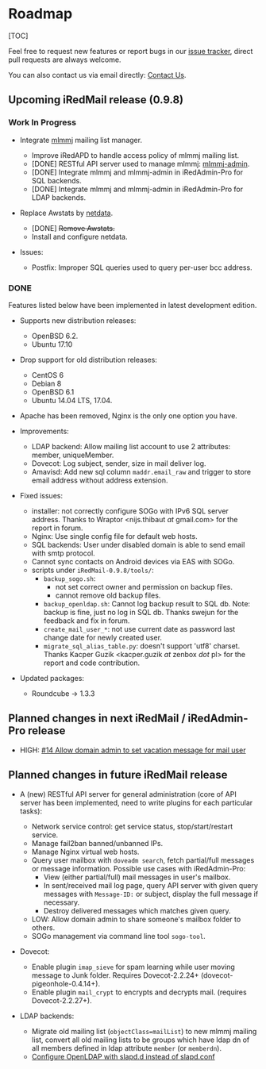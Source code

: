 # Roadmap

[TOC]

Feel free to request new features or report bugs in our [issue tracker](https://bitbucket.org/zhb/iredmail/issues?status=new&status=open), direct pull requests are always welcome.

You can also contact us via email directly: [Contact Us](https://www.iredmail.org/contact.html).

## Upcoming iRedMail release (0.9.8)

### Work In Progress

* Integrate [mlmmj](http://mlmmj.org) mailing list manager.
    * Improve iRedAPD to handle access policy of mlmmj mailing list.
    * [DONE] RESTful API server used to manage mlmmj: [mlmmj-admin](https://bitbucket.org/iredmail/mlmmj-admin/src).
    * [DONE] Integrate mlmmj and mlmmj-admin in iRedAdmin-Pro for SQL backends.
    * [DONE] Integrate mlmmj and mlmmj-admin in iRedAdmin-Pro for LDAP backends.

* Replace Awstats by [netdata](https://my-netdata.io).
    * [DONE] <strike>Remove Awstats.</strike>
    * Install and configure netdata.

* Issues:
    - Postfix: Improper SQL queries used to query per-user bcc address.

### DONE

Features listed below have been implemented in latest development edition.

* Supports new distribution releases:
    + OpenBSD 6.2.
    + Ubuntu 17.10

* Drop support for old distribution releases:
    - CentOS 6
    - Debian 8
    - OpenBSD 6.1
    - Ubuntu 14.04 LTS, 17.04.

* Apache has been removed, Nginx is the only one option you have.

* Improvements:
    - LDAP backend: Allow mailing list account to use 2 attributes: member,
      uniqueMember.
    - Dovecot: Log subject, sender, size in mail deliver log.
    - Amavisd: Add new sql column `maddr.email_raw` and trigger to store
      email address without address extension.

* Fixed issues:
    - installer: not correctly configure SOGo with IPv6 SQL server address.
      Thanks to Wraptor <nijs.thibaut _at_ gmail.com> for the report in
      forum.
    - Nginx: Use single config file for default web hosts.
    - SQL backends: User under disabled domain is able to send email with
      smtp protocol.
    - Cannot sync contacts on Android devices via EAS with SOGo.
    - scripts under `iRedMail-0.9.8/tools/`:
        - `backup_sogo.sh`:
            - not set correct owner and permission on backup files.
            - cannot remove old backup files.
        - `backup_openldap.sh`: Cannot log backup result to SQL db.
          Note: backup is fine, just no log in SQL db.
          Thanks swejun <ingvar _at_ zebware.com> for the feedback and fix in
          forum.
        - `create_mail_user_*`: not use current date as password last change
          date for newly created user.
        - `migrate_sql_alias_table.py`: doesn't support 'utf8' charset.
          Thanks Kacper Guzik <kacper.guzik _at_ zenbox _dot_ pl> for the
          report and code contribution.

* Updated packages:
    + Roundcube -> 1.3.3

## Planned changes in next iRedMail / iRedAdmin-Pro release

* HIGH: [#14 Allow domain admin to set vacation message for mail user](https://bitbucket.org/zhb/iredmail/issues/14/allow-admin-to-set-vacation-for-user-with)
## Planned changes in future iRedMail release

* A (new) RESTful API server for general administration (core of API server has
  been implemented, need to write plugins for each particular tasks):
    * Network service control: get service status, stop/start/restart service.
    * Manage fail2ban banned/unbanned IPs.
    * Manage Nginx virtual web hosts.
    * Query user mailbox with `doveadm search`, fetch partial/full messages or
      message information. Possible use cases with iRedAdmin-Pro:
        * View (either partial/full) mail messages in user's mailbox.
        * In sent/received mail log page, query API server with given
          query messages with `Message-ID:` or subject, display the full
          message if necessary.
        * Destroy delivered messages which matches given query.
    * LOW: Allow domain admin to share someone's mailbox folder to others.
    * SOGo management via command line tool `sogo-tool`.

* Dovecot:
    * Enable plugin `imap_sieve` for spam learning while user moving message to
      Junk folder. Requires Dovecot-2.2.24+ (dovecot-pigeonhole-0.4.14+).
    * Enable plugin `mail_crypt` to encrypts and decrypts mail. (requires Dovecot-2.2.27+).

* LDAP backends:
    * Migrate old mailing list (`objectClass=mailList`) to new mlmmj mailing
      list, convert all old mailing lists to be groups which have ldap dn of
      all members defined in ldap attribute `member` (or `memberdn`).
    * [Configure OpenLDAP with slapd.d instead of slapd.conf](https://bitbucket.org/zhb/iredmail/issue/31/switch-to-slapdd)
